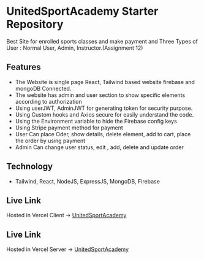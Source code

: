 # UnitedSportAcademy Starter Repository

Best Site for enrolled sports classes and make payment and Three Types of User : Normal User, Admin, Instructor.(Assignment 12)

## Features
* The Website is single page React, Tailwind based website firebase and mongoDB Connected.
* The website has admin and user section to show specific elements according to authorization
* Using userJWT, AdminJWT for generating token for security purpose. 
* Using Custom hooks and Axios secure for easily understand the code. 
* Using the Environment variable to hide the Firebase config keys
* Using Stripe payment method for payment
* User Can place Oder, show details, delete element, add to cart, place the order by using payment
* Admin Can change user status, edit , add, delete and update order

## Technology
* Tailwind, React, NodeJS, ExpressJS, MongoDB, Firebase

## Live Link
Hosted in Vercel Client -> [UnitedSportAcademy](https://united-sports-academy-45cf9.web.app)
## Live Link
Hosted in Vercel Server -> [UnitedSportAcademy](http://localhost:5000/)